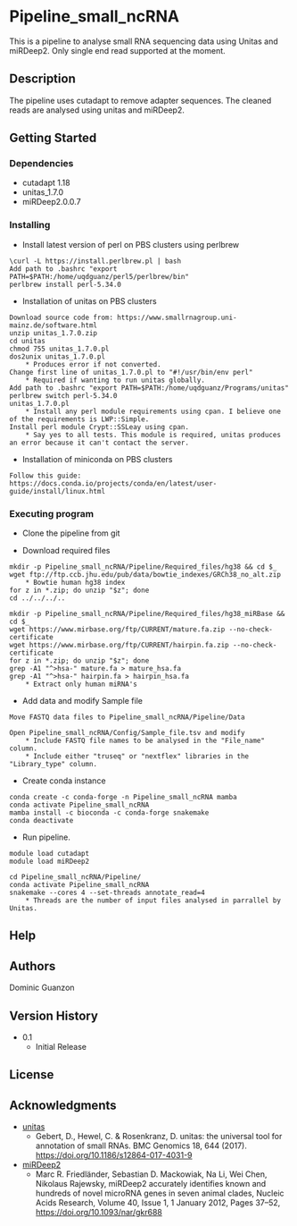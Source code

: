 # Pipeline_small_ncRNA

This is a pipeline to analyse small RNA sequencing data using Unitas and miRDeep2.
Only single end read supported at the moment.

## Description

The pipeline uses cutadapt to remove adapter sequences. The cleaned reads are analysed using unitas and miRDeep2.

## Getting Started

### Dependencies

* cutadapt 1.18
* unitas_1.7.0
* miRDeep2.0.0.7

### Installing

* Install latest version of perl on PBS clusters using perlbrew
```
\curl -L https://install.perlbrew.pl | bash
Add path to .bashrc "export PATH=$PATH:/home/uqdguanz/perl5/perlbrew/bin"
perlbrew install perl-5.34.0
```

* Installation of unitas on PBS clusters
```
Download source code from: https://www.smallrnagroup.uni-mainz.de/software.html
unzip unitas_1.7.0.zip
cd unitas
chmod 755 unitas_1.7.0.pl
dos2unix unitas_1.7.0.pl
    * Produces error if not converted.
Change first line of unitas_1.7.0.pl to "#!/usr/bin/env perl"
    * Required if wanting to run unitas globally.
Add path to .bashrc "export PATH=$PATH:/home/uqdguanz/Programs/unitas"
perlbrew switch perl-5.34.0
unitas_1.7.0.pl
    * Install any perl module requirements using cpan. I believe one of the requirements is LWP::Simple.
Install perl module Crypt::SSLeay using cpan.
    * Say yes to all tests. This module is required, unitas produces an error because it can't contact the server.
```

* Installation of miniconda on PBS clusters
```
Follow this guide: https://docs.conda.io/projects/conda/en/latest/user-guide/install/linux.html
```

### Executing program

* Clone the pipeline from git

* Download required files
```
mkdir -p Pipeline_small_ncRNA/Pipeline/Required_files/hg38 && cd $_
wget ftp://ftp.ccb.jhu.edu/pub/data/bowtie_indexes/GRCh38_no_alt.zip
    * Bowtie human hg38 index
for z in *.zip; do unzip "$z"; done
cd ../../../..
    
mkdir -p Pipeline_small_ncRNA/Pipeline/Required_files/hg38_miRBase && cd $_
wget https://www.mirbase.org/ftp/CURRENT/mature.fa.zip --no-check-certificate
wget https://www.mirbase.org/ftp/CURRENT/hairpin.fa.zip --no-check-certificate
for z in *.zip; do unzip "$z"; done
grep -A1 "^>hsa-" mature.fa > mature_hsa.fa
grep -A1 "^>hsa-" hairpin.fa > hairpin_hsa.fa
    * Extract only human miRNA's
```

* Add data and modify Sample file
```
Move FASTQ data files to Pipeline_small_ncRNA/Pipeline/Data

Open Pipeline_small_ncRNA/Config/Sample_file.tsv and modify
    * Include FASTQ file names to be analysed in the "File_name" column.
    * Include either "truseq" or "nextflex" libraries in the "Library_type" column.
```

* Create conda instance
```
conda create -c conda-forge -n Pipeline_small_ncRNA mamba
conda activate Pipeline_small_ncRNA
mamba install -c bioconda -c conda-forge snakemake
conda deactivate
```

* Run pipeline.
```
module load cutadapt
module load miRDeep2

cd Pipeline_small_ncRNA/Pipeline/
conda activate Pipeline_small_ncRNA
snakemake --cores 4 --set-threads annotate_read=4
    * Threads are the number of input files analysed in parrallel by Unitas.
```

## Help

## Authors

Dominic Guanzon

## Version History

* 0.1
    * Initial Release

## License

## Acknowledgments

* [unitas](https://www.smallrnagroup.uni-mainz.de/software.html)
    * Gebert, D., Hewel, C. & Rosenkranz, D. unitas: the universal tool for annotation of small RNAs. BMC Genomics 18, 644 (2017). https://doi.org/10.1186/s12864-017-4031-9
* [miRDeep2](https://www.mdc-berlin.de/content/mirdeep2-documentation?mdcbl%5B0%5D=/n-rajewsky%23t-data%2Csoftware%26resources&mdctl=0&mdcou=20738&mdcot=6&mdcbv=71nDTh7VzOJOW6SFGuFySs4mus4wnovu-t2LZzV2dL8)
    * Marc R. Friedländer, Sebastian D. Mackowiak, Na Li, Wei Chen, Nikolaus Rajewsky, miRDeep2 accurately identifies known and hundreds of novel microRNA genes in seven animal clades, Nucleic Acids Research, Volume 40, Issue 1, 1 January 2012, Pages 37–52, https://doi.org/10.1093/nar/gkr688